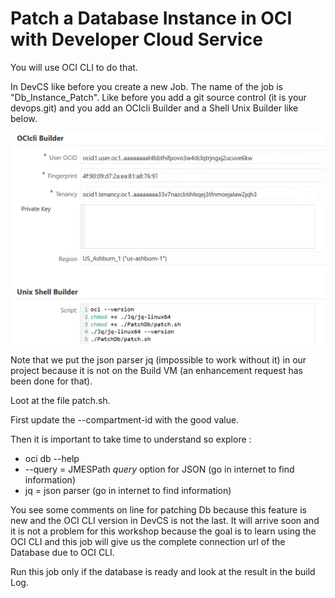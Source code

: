 # Patch a Database Instance in OCI with Developer Cloud Service

You will use OCI CLI to do that.

In DevCS like before you create a new Job. The name of the job is "Db_Instance_Patch".  Like before you add a git source control (it is your devops.git) and you add an OCIcli Builder and a Shell Unix Builder like below.

![Create Empty Project](images/New_job_2.png)

Note that we put the json parser jq (impossible to work without it) in our project because it is not on the Build VM (an enhancement request has been done for that).

Loot at the file patch.sh. 

First update the --compartment-id with the good value.

Then it is important to take time to understand so explore :

- oci db --help
- --query = JMESPath *query* option for JSON (go in internet to find information)
- jq = json parser (go in internet to find information)

You see some comments on line for patching Db because this feature is new and the OCI CLI version in DevCS is not the last. It will arrive soon and it is not a problem for this workshop because the goal is to learn using the OCI CLI and this job will give us the complete connection url of the Database due to OCI CLI.

Run this job only if the database is ready and look at the result in the build Log.

 

